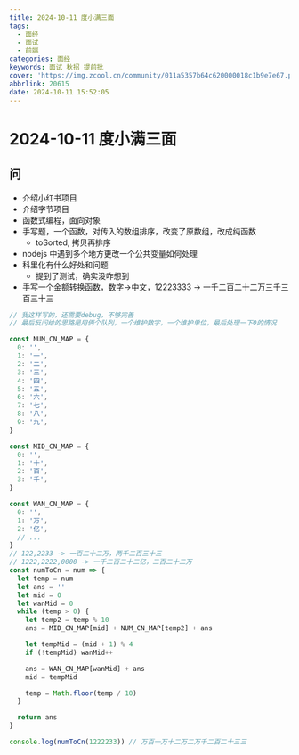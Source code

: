 ```yaml
---
title: 2024-10-11 度小满三面
tags:
  - 面经
  - 面试
  - 前端
categories: 面经
keywords: 面试 秋招 提前批
cover: 'https://img.zcool.cn/community/011a5357b64c620000018c1b9e7e67.png@2o.png'
abbrlink: 20615
date: 2024-10-11 15:52:05
---
```


# 2024-10-11 度小满三面

## 问

- 介绍小红书项目
- 介绍字节项目
- 函数式编程，面向对象
- 手写题，一个函数，对传入的数组排序，改变了原数组，改成纯函数
  - toSorted, 拷贝再排序
- nodejs 中遇到多个地方更改一个公共变量如何处理
- 科里化有什么好处和问题
  - 提到了测试，确实没咋想到
- 手写一个金额转换函数，数字->中文，12223333 -> 一千二百二十二万三千三百三十三

```js
// 我这样写的，还需要debug，不够完善
// 最后反问给的思路是用俩个队列，一个维护数字，一个维护单位，最后处理一下0的情况

const NUM_CN_MAP = {
  0: '',
  1: '一',
  2: '二',
  3: '三',
  4: '四',
  5: '五',
  6: '六',
  7: '七',
  8: '八',
  9: '九',
}

const MID_CN_MAP = {
  0: '',
  1: '十',
  2: '百',
  3: '千',
}

const WAN_CN_MAP = {
  0: '',
  1: '万',
  2: '亿',
  // ...
}
// 122,2233 -> 一百二十二万，两千二百三十三
// 1222,2222,0000 -> 一千二百二十二亿，二百二十二万
const numToCn = num => {
  let temp = num
  let ans = ''
  let mid = 0
  let wanMid = 0
  while (temp > 0) {
    let temp2 = temp % 10
    ans = MID_CN_MAP[mid] + NUM_CN_MAP[temp2] + ans

    let tempMid = (mid + 1) % 4
    if (!tempMid) wanMid++

    ans = WAN_CN_MAP[wanMid] + ans
    mid = tempMid

    temp = Math.floor(temp / 10)
  }

  return ans
}

console.log(numToCn(1222233)) // 万百一万十二万二万千二百二十三三
```
